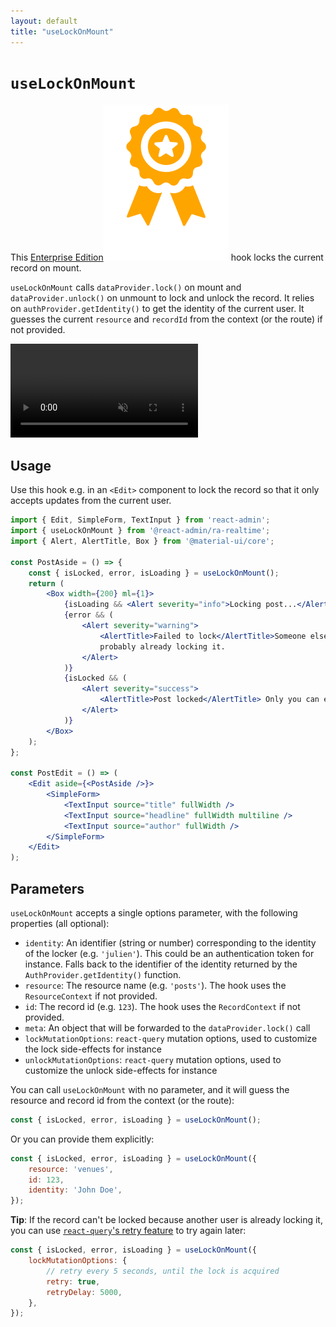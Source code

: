 ```yaml
---
layout: default
title: "useLockOnMount"
---
```


# `useLockOnMount`

This [Enterprise Edition](https://marmelab.com/ra-enterprise)<img class="icon" src="./img/premium.svg" /> hook locks the current record on mount.

`useLockOnMount` calls `dataProvider.lock()` on mount and `dataProvider.unlock()` on unmount to lock and unlock the record. It relies on `authProvider.getIdentity()` to get the identity of the current user. It guesses the current `resource` and `recordId` from the context (or the route) if not provided.

<video controls autoplay muted loop>
  <source src="./img/useLockOnMount.webm" type="video/webm"/>
  <source src="./img/useLockOnMount.mp4" type="video/mp4"/>
  Your browser does not support the video tag.
</video>


## Usage

Use this hook e.g. in an `<Edit>` component to lock the record so that it only accepts updates from the current user.

```jsx
import { Edit, SimpleForm, TextInput } from 'react-admin';
import { useLockOnMount } from '@react-admin/ra-realtime';
import { Alert, AlertTitle, Box } from '@material-ui/core';

const PostAside = () => {
    const { isLocked, error, isLoading } = useLockOnMount();
    return (
        <Box width={200} ml={1}>
            {isLoading && <Alert severity="info">Locking post...</Alert>}
            {error && (
                <Alert severity="warning">
                    <AlertTitle>Failed to lock</AlertTitle>Someone else is
                    probably already locking it.
                </Alert>
            )}
            {isLocked && (
                <Alert severity="success">
                    <AlertTitle>Post locked</AlertTitle> Only you can edit it.
                </Alert>
            )}
        </Box>
    );
};

const PostEdit = () => (
    <Edit aside={<PostAside />}>
        <SimpleForm>
            <TextInput source="title" fullWidth />
            <TextInput source="headline" fullWidth multiline />
            <TextInput source="author" fullWidth />
        </SimpleForm>
    </Edit>
);
```

## Parameters

`useLockOnMount` accepts a single options parameter, with the following properties (all optional):

-   `identity`: An identifier (string or number) corresponding to the identity of the locker (e.g. `'julien'`). This could be an authentication token for instance. Falls back to the identifier of the identity returned by the `AuthProvider.getIdentity()` function.
-   `resource`: The resource name (e.g. `'posts'`). The hook uses the `ResourceContext` if not provided.
-   `id`: The record id (e.g. `123`). The hook uses the `RecordContext` if not provided.
-   `meta`: An object that will be forwarded to the `dataProvider.lock()` call
-   `lockMutationOptions`: `react-query` mutation options, used to customize the lock side-effects for instance
-   `unlockMutationOptions`: `react-query` mutation options, used to customize the unlock side-effects for instance

You can call `useLockOnMount` with no parameter, and it will guess the resource and record id from the context (or the route):

```jsx
const { isLocked, error, isLoading } = useLockOnMount();
```

Or you can provide them explicitly:

```jsx
const { isLocked, error, isLoading } = useLockOnMount({
    resource: 'venues',
    id: 123,
    identity: 'John Doe',
});
```

**Tip**: If the record can't be locked because another user is already locking it, you can use [`react-query`'s retry feature](https://react-query-v3.tanstack.com/guides/mutations#retry) to try again later:

```jsx
const { isLocked, error, isLoading } = useLockOnMount({
    lockMutationOptions: {
        // retry every 5 seconds, until the lock is acquired
        retry: true,
        retryDelay: 5000,
    },
});
```
